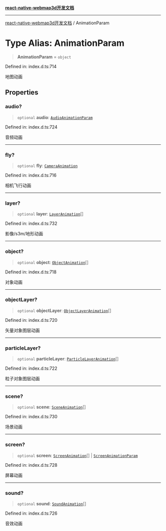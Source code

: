 [**react-native-webmap3d开发文档**](../README.md)

***

[react-native-webmap3d开发文档](../globals.md) / AnimationParam

# Type Alias: AnimationParam

> **AnimationParam** = `object`

Defined in: index.d.ts:714

地图动画

## Properties

### audio?

> `optional` **audio**: [`AudioAnimationParam`](AudioAnimationParam.md)

Defined in: index.d.ts:724

音频动画

***

### fly?

> `optional` **fly**: [`CameraAnimation`](CameraAnimation.md)

Defined in: index.d.ts:716

相机飞行动画

***

### layer?

> `optional` **layer**: [`LayerAnimation`](LayerAnimation.md)[]

Defined in: index.d.ts:732

影像/s3m/地形动画

***

### object?

> `optional` **object**: [`ObjectAnimation`](ObjectAnimation.md)[]

Defined in: index.d.ts:718

对象动画

***

### objectLayer?

> `optional` **objectLayer**: [`ObjectLayerAnimation`](ObjectLayerAnimation.md)[]

Defined in: index.d.ts:720

矢量对象图层动画

***

### particleLayer?

> `optional` **particleLayer**: [`ParticleLayerAnimation`](ParticleLayerAnimation.md)[]

Defined in: index.d.ts:722

粒子对象图层动画

***

### scene?

> `optional` **scene**: [`SceneAnimation`](SceneAnimation.md)[]

Defined in: index.d.ts:730

场景动画

***

### screen?

> `optional` **screen**: [`ScreenAnimation`](ScreenAnimation.md)[] \| [`ScreenAnimationParam`](../interfaces/ScreenAnimationParam.md)

Defined in: index.d.ts:728

屏幕动画

***

### sound?

> `optional` **sound**: [`SoundAnimation`](../interfaces/SoundAnimation.md)[]

Defined in: index.d.ts:726

音效动画
